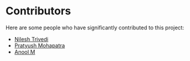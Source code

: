 # Contributors

Here are some people who have significantly contributed to this project:

* [Nilesh Trivedi](https://nilesh.trivedi.link/)
* [Pratyush Mohapatra](https://ativerc.com/)
* [Anool M](https://github.com/anool)



